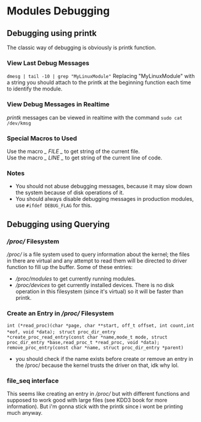 # Modules Debugging

## Debugging using printk
The classic way of debugging is obviously is printk function.

### View Last Debug Messages
```dmesg | tail -10 | grep "MyLinuxModule"```
Replacing "MyLinuxModule" with a string you should attach to the printk at the beginning function each time to identify the module.

### View Debug Messages in Realtime
*printk* messages can be viewed in realtime with the command ```sudo cat /dev/kmsg```

### Special Macros to Used
Use the macro *_ _FILE_ _* to get string of the current file.</br>
Use the macro *_ _LINE_ _* to get string of the current line of code.

### Notes
* You should not abuse debugging messages, because it may slow down the system because of disk operations of it.
* You should always disable debugging messages in production modules, use ``` #ifdef DEBUG_FLAG ``` for this.

## Debugging using Querying

### */proc/* Filesystem

*/proc/* is a file system used to query information about the kernel; the files in there are virtual and any attempt to read them will be directed to driver function to fill up the buffer. Some of these entries:
* */proc/modules* to get currently running modules.
* */proc/devices* to get currently installed devices.
There is no disk operation in this filesystem (since it's virtual) so it will be faster than printk.

### Create an Entry in */proc/* Filesystem

```int (*read_proc)(char *page, char **start, off_t offset, int count,int *eof, void *data); ```
``` struct proc_dir_entry *create_proc_read_entry(const char *name,mode_t mode, struct proc_dir_entry *base,read_proc_t *read_proc, void *data); ```
``` remove_proc_entry(const char *name, struct proc_dir_entry *parent) ```
* you should check if the name exists before create or remove an entry in the /proc/ because the kernel trusts the driver on that, idk why lol.

### file_seq interface
This seems like creating an entry in */proc/* but with different functions and supposed to work good with large files (see KDD3 book for more information). But i'm gonna stick with the printk since i wont be printing much anyway.